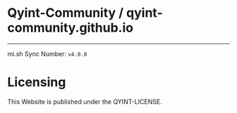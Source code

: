 # Qyint-Community / qyint-community.github.io
- - -

mi.sh Sync Number: `v4.0.0`

# Licensing
This Website is published under the QYINT-LICENSE.
